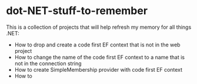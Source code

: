 dot-NET-stuff-to-remember
=========================

This is a collection of projects that will help refresh my memory for all things .NET:
  - How to drop and create a code first EF context that is not in the web project
  - How to change the name of the code first EF context to a name that is not in the connection string
  - How to create SimpleMembership provider with code first EF context
  - How to 
